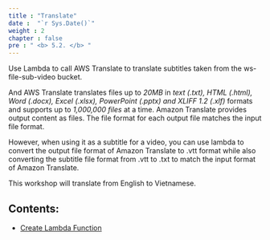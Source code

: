 ```yaml
---
title : "Translate"
date :  "`r Sys.Date()`" 
weight : 2 
chapter : false
pre : " <b> 5.2. </b> "
---
```


Use Lambda to call AWS Translate to translate subtitles taken from the ws-file-sub-video bucket.

And AWS Translate translates files up to *20MB* in *text (.txt), HTML (.html), Word (.docx), Excel (.xlsx), PowerPoint (.pptx) and XLIFF 1.2 (.xlf)* formats and supports up to *1,000,000 files* at a time. Amazon Translate provides output content as files. The file format for each output file matches the input file format.

However, when using it as a subtitle for a video, you can use lambda to convert the output file format of Amazon Translate to .vtt format while also converting the subtitle file format from .vtt to .txt to match the input format of Amazon Translate.

This workshop will translate from English to Vietnamese.

## Contents:

- [Create Lambda Function](./6.1-Lambda-Transl/)